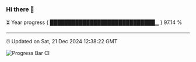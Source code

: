 ### Hi there 👋

⏳ Year progress { █████████████████████████████▁ } 97.14 %

---

⏰ Updated on Sat, 21 Dec 2024 12:38:22 GMT

![Progress Bar CI](https://github.com/ZhaoGui/ZhaoGui/workflows/Progress%20Bar%20CI/badge.svg)
